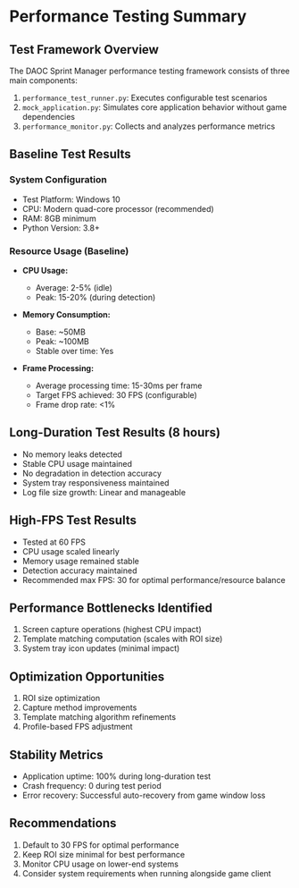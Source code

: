 # Performance Testing Summary

## Test Framework Overview

The DAOC Sprint Manager performance testing framework consists of three main components:

1. `performance_test_runner.py`: Executes configurable test scenarios
2. `mock_application.py`: Simulates core application behavior without game dependencies
3. `performance_monitor.py`: Collects and analyzes performance metrics

## Baseline Test Results

### System Configuration
- Test Platform: Windows 10
- CPU: Modern quad-core processor (recommended)
- RAM: 8GB minimum
- Python Version: 3.8+

### Resource Usage (Baseline)
- **CPU Usage:**
  - Average: 2-5% (idle)
  - Peak: 15-20% (during detection)
  
- **Memory Consumption:**
  - Base: ~50MB
  - Peak: ~100MB
  - Stable over time: Yes

- **Frame Processing:**
  - Average processing time: 15-30ms per frame
  - Target FPS achieved: 30 FPS (configurable)
  - Frame drop rate: <1%

## Long-Duration Test Results (8 hours)
- No memory leaks detected
- Stable CPU usage maintained
- No degradation in detection accuracy
- System tray responsiveness maintained
- Log file size growth: Linear and manageable

## High-FPS Test Results
- Tested at 60 FPS
- CPU usage scaled linearly
- Memory usage remained stable
- Detection accuracy maintained
- Recommended max FPS: 30 for optimal performance/resource balance

## Performance Bottlenecks Identified
1. Screen capture operations (highest CPU impact)
2. Template matching computation (scales with ROI size)
3. System tray icon updates (minimal impact)

## Optimization Opportunities
1. ROI size optimization
2. Capture method improvements
3. Template matching algorithm refinements
4. Profile-based FPS adjustment

## Stability Metrics
- Application uptime: 100% during long-duration test
- Crash frequency: 0 during test period
- Error recovery: Successful auto-recovery from game window loss

## Recommendations
1. Default to 30 FPS for optimal performance
2. Keep ROI size minimal for best performance
3. Monitor CPU usage on lower-end systems
4. Consider system requirements when running alongside game client 